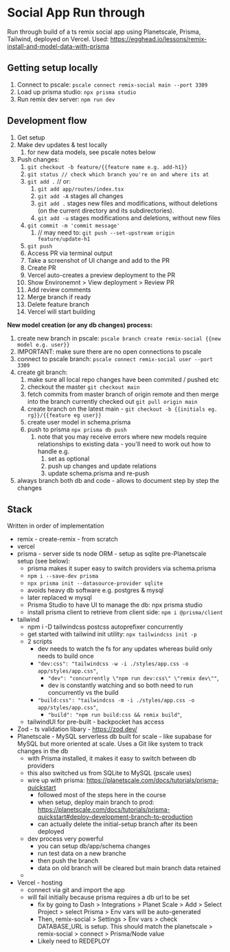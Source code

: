 # Social App Run through
Run through build of a ts remix social app using Planetscale, Prisma, Tailwind, deployed on Vercel.
Used: https://egghead.io/lessons/remix-install-and-model-data-with-prisma

## Getting setup locally
1. Connect to pscale: `pscale connect remix-social main --port 3309`
2. Load up prisma studio: `npx prisma studio`
3. Run remix dev server: `npm run dev`

## Development flow
1. Get setup
2. Make dev updates & test locally
   1. for new data models, see pscale notes below
3. Push changes:
   1. `git checkout -b feature/{{feature name e.g. add-h1}}`
   2. `git status // check which branch you're on and where its at`
   3. `git add .` // or:
      1. `git add app/routes/index.tsx`
      2. `git add -A` stages all changes
      3. `git add .` stages new files and modifications, without deletions (on the current directory and its subdirectories).
      4. `git add -u` stages modifications and deletions, without new files
   4. `git commit -m 'commit message'`
      1. // may need to: `git push --set-upstream origin feature/update-h1`
   5. `git push`
   6. Access PR via terminal output
   7. Take a screenshot of UI change and add to the PR
   8. Create PR
   9. Vercel auto-creates a preview deployment to the PR
   10. Show Environemnt > View deployment > Review PR
   11. Add review comments
   12. Merge branch if ready
   13. Delete feature branch
   14. Vercel will start building

**New model creation (or any db changes) process:**
   1. create new branch in pscale: `pscale branch create remix-social {{new model e.g. user}}`
   2. IMPORTANT: make sure there are no open connections to pscale
   3. connect to pscale branch: `pscale connect remix-social user --port 3309`
   4. create git branch: 
      1. make sure all local repo changes have been commited / pushed etc
      2. checkout the master `git checkout main` 
      3. fetch commits from master branch of origin remote and then merge into the branch currently checked out `git pull origin main`
      4. create branch on the latest main - `git checkout -b {{initials eg. rg}}/{{feature eg user}}`
      5. create user model in schema.prisma
      6. push to prisma `npx prisma db push`
         1. note that you may receive errors where new models require relationships to existing data - you'll need to work out how to handle e.g. 
            1. set as optional 
            2. push up changes and update relations
            3. update schema.prisma and re-push
   5. always branch both db and code - allows to document step by step the changes

## Stack
Written in order of implementation
- remix - create-remix - from scratch
- vercel
- prisma - server side ts node ORM - setup as sqlite pre-Planetscale setup (see below): 
  - prisma makes it super easy to switch providers via schema.prisma
  - `npm i --save-dev prisma`
  - `npx prisma init --datasource-provider sqlite`
  - avoids heavy db software e.g. postgres & mysql
  - later replaced w mysql 
  - Prisma Studio to have UI to manage the db: npx prisma studio
  - install prisma client to retrieve from client side: `npm i @prisma/client`
- tailwind
  - npm i -D tailwindcss postcss autoprefixer concurrently
  - get started with tailwind init utility: `npx tailwindcss init -p`
  - 2 scripts
    - dev needs to watch the fs for any updates whereas build only needs to build once
    - `"dev:css": "tailwindcss -w -i ./styles/app.css -o app/styles/app.css"`,
      - `"dev": "concurrently \"npm run dev:css\" \"remix dev\""`,
      - dev is constantly watching and so both need to run concurrently vs the build
    - `"build:css": "tailwindcss -m -i ./styles/app.css -o app/styles/app.css"`,
      - `"build": "npm run build:css && remix build"`,
  - tailwindUI for pre-built - backpocket has access
- Zod - ts validation libary - https://zod.dev/
- Planetscale - MySQL serverless db built for scale - like supabase for MySQL but more oriented at scale. Uses a Git like system to track changes in the db
  - with Prisma installed, it makes it easy to switch between db providers
  - this also switched us from SQLite to MySQL (pscale uses)
  - wire up with prisma: https://planetscale.com/docs/tutorials/prisma-quickstart
    - followed most of the steps here in the course
    - when setup, deploy main branch to prod: https://planetscale.com/docs/tutorials/prisma-quickstart#deploy-development-branch-to-production
    - can actually delete the initial-setup branch after its been deployed
  - dev process very powerful
    - you can setup db/app/schema changes
    - run test data on a new branche
    - then push the branch
    - data on old branch will be cleared but main branch data retained
  - 
- Vercel - hosting
  - connect via git and import the app
  - will fail initially because prisma requires a db url to be set
    - fix by going to Dash > Integrations > Planet Scale > Add > Select Project > select Prisma > Env vars will be auto-generated
    - Then, remix-social > Settings > Env vars > check DATABASE_URL is setup. This should match the planetscale > remix-social > connect > Prisma/Node value
    - Likely need to REDEPLOY